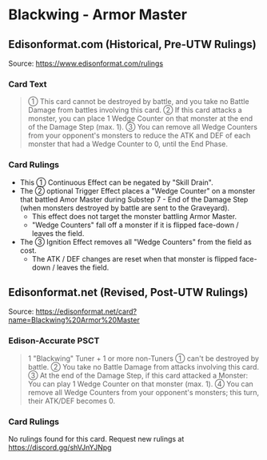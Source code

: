 # Blackwing - Armor Master

## Edisonformat.com (Historical, Pre-UTW Rulings)

Source: https://www.edisonformat.com/rulings

### Card Text

> ① This card cannot be destroyed by battle, and you take no Battle Damage from battles involving this card. ② If this card attacks a monster, you can place 1 Wedge Counter on that monster at the end of the Damage Step (max. 1). ③ You can remove all Wedge Counters from your opponent's monsters to reduce the ATK and DEF of each monster that had a Wedge Counter to 0, until the End Phase.

### Card Rulings

*   This ① Continuous Effect can be negated by "Skill Drain".
*   The ② optional Trigger Effect places a "Wedge Counter" on a monster that battled Amor Master during Substep 7 - End of the Damage Step (when monsters destroyed by battle are sent to the Graveyard).
    *   This effect does not target the monster battling Armor Master.
    *   "Wedge Counters" fall off a monster if it is flipped face-down / leaves the field.
*   The ③ Ignition Effect removes all "Wedge Counters" from the field as cost.
    *   The ATK / DEF changes are reset when that monster is flipped face-down / leaves the field.

## Edisonformat.net (Revised, Post-UTW Rulings)

Source: https://edisonformat.net/card?name=Blackwing%20Armor%20Master

### Edison-Accurate PSCT

> 1 "Blackwing" Tuner + 1 or more non-Tuners
> ① can't be destroyed by battle.
> ② You take no Battle Damage from attacks involving this card.
> ③ At the end of the Damage Step, if this card attacked a Monster: You can play 1 Wedge Counter on that monster (max. 1).
> ④ You can remove all Wedge Counters from your opponent's monsters; this turn, their ATK/DEF becomes 0.

### Card Rulings

No rulings found for this card. Request new rulings at https://discord.gg/shVJnYJNpg
            